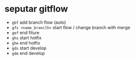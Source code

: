 # seputar gitflow
- `gbf` add branch flow (auto)
- `gfs <name_branclh>` start flow / change branch with merge
- `gef` end fiture
- `ghs` start hotfix
- `ghe` end hotfix
- `gds` start develop
- `gde` end develop
